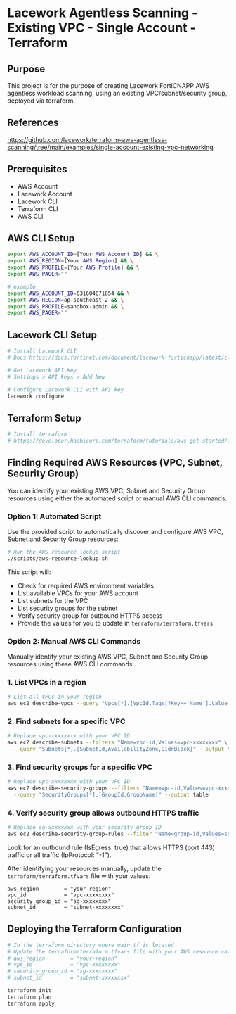 # Lacework Agentless Scanning - Existing VPC - Single Account - Terraform

## Purpose

This project is for the purpose of creating Lacework FortiCNAPP AWS agentless workload scanning, using an existing VPC/subnet/security group, deployed via terraform.

## References

https://github.com/lacework/terraform-aws-agentless-scanning/tree/main/examples/single-account-existing-vpc-networking

## Prerequisites

- AWS Account
- Lacework Account
- Lacework CLI
- Terraform CLI
- AWS CLI

## AWS CLI Setup

```bash
export AWS_ACCOUNT_ID=[Your AWS Account ID] && \
export AWS_REGION=[Your AWS Region] && \
export AWS_PROFILE=[Your AWS Profile] && \
export AWS_PAGER=""

# example
export AWS_ACCOUNT_ID=631604671854 && \
export AWS_REGION=ap-southeast-2 && \
export AWS_PROFILE=sandbox-admin && \
export AWS_PAGER=""
```

## Lacework CLI Setup

```bash
# Install Lacework CLI 
# Docs https://docs.fortinet.com/document/lacework-forticnapp/latest/cli-reference/68020/get-started-with-the-lacework-forticnapp-cli

# Get Lacework API Key
# Settings > API keys > Add New

# Configure Lacework CLI with API key
lacework configure
```

## Terraform Setup
```bash
# Install terraform
# https://developer.hashicorp.com/terraform/tutorials/aws-get-started/install-cli
```

## Finding Required AWS Resources (VPC, Subnet, Security Group)

You can identify your existing AWS VPC, Subnet and Security Group resources using either the automated script or manual AWS CLI commands.

### Option 1: Automated Script

Use the provided script to automatically discover and configure AWS VPC, Subnet and Security Group resources:

```bash
# Run the AWS resource lookup script
./scripts/aws-resource-lookup.sh
```

This script will:
- Check for required AWS environment variables
- List available VPCs for your AWS account
- List subnets for the VPC
- List security groups for the subnet
- Verify security group for outbound HTTPS access
- Provide the values for you to update in `terraform/terraform.tfvars`

### Option 2: Manual AWS CLI Commands

Manually identify your existing AWS VPC, Subnet and Security Group resources using these AWS CLI commands:

### 1. List VPCs in a region

```bash
# List all VPCs in your region
aws ec2 describe-vpcs --query "Vpcs[*].[VpcId,Tags[?Key=='Name'].Value|[0],CidrBlock]" --output table
```

### 2. Find subnets for a specific VPC

```bash
# Replace vpc-xxxxxxxx with your VPC ID
aws ec2 describe-subnets --filters "Name=vpc-id,Values=vpc-xxxxxxxx" \
  --query "Subnets[*].[SubnetId,AvailabilityZone,CidrBlock]" --output table
```

### 3. Find security groups for a specific VPC

```bash
# Replace vpc-xxxxxxxx with your VPC ID
aws ec2 describe-security-groups --filters "Name=vpc-id,Values=vpc-xxxxxxxx" \
  --query "SecurityGroups[*].[GroupId,GroupName]" --output table
```

### 4. Verify security group allows outbound HTTPS traffic

```bash
# Replace sg-xxxxxxxx with your security group ID
aws ec2 describe-security-group-rules --filter "Name=group-id,Values=sg-xxxxxxxx"
```

Look for an outbound rule (IsEgress: true) that allows HTTPS (port 443) traffic or all traffic (IpProtocol: "-1").

After identifying your resources manually, update the `terraform/terraform.tfvars` file with your values:

```hcl
aws_region        = "your-region"
vpc_id            = "vpc-xxxxxxxx"
security_group_id = "sg-xxxxxxxx"
subnet_id         = "subnet-xxxxxxxx"
```

## Deploying the Terraform Configuration

```bash
# In the terraform directory where main.tf is located
# Update the terraform/terraform.tfvars file with your AWS resource values:
# aws_region        = "your-region"
# vpc_id            = "vpc-xxxxxxxx"
# security_group_id = "sg-xxxxxxxx"
# subnet_id         = "subnet-xxxxxxxx"

terraform init
terraform plan
terraform apply
```

